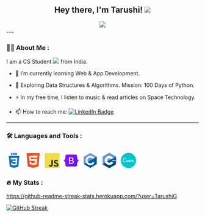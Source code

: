 <div id="badges">
  <h2 align="center">
  Hey there, I'm Tarushi!
  <img src="https://media.giphy.com/media/hvRJCLFzcasrR4ia7z/giphy.gif" width="30px"/>
</h2>
<div align="center">
  <img src="https://media1.giphy.com/media/L1R1tvI9svkIWwpVYr/giphy.gif?cid=ecf05e47ue3ciay6j10022gbo6nce2keaem6a3sckarsi1rg&rid=giphy.gif&ct=g">
</div>
---

### :woman_technologist: About Me : 
I am a CS Student <img src="https://media.giphy.com/media/WUlplcMpOCEmTGBtBW/giphy.gif" width="30"> from India.
- :telescope: I’m currently learning Web & App Development.

- :seedling: Exploring Data Structures & Algorithms. Mission: 100 Days of Python.

- :zap: In my free time, I listen to music & read articles on Space Technology.
  
- :mailbox: How to reach me:
  <a href="https://www.linkedin.com/in/tarushi-gera-66007a243/">
    <img src="https://img.shields.io/badge/LinkedIn-blue?style=for-the-badge&logo=linkedin&logoColor=white" alt="LinkedIn Badge"/>
  </a>
---

### :hammer_and_wrench: Languages and Tools :
<img src="https://github.com/devicons/devicon/blob/master/icons/css3/css3-plain-wordmark.svg"  title="CSS3" alt="CSS" width="40" height="40"/>&nbsp;
  <img src="https://github.com/devicons/devicon/blob/master/icons/html5/html5-original.svg" title="HTML5" alt="HTML" width="40" height="40"/>&nbsp;
  <img src="https://github.com/devicons/devicon/blob/master/icons/javascript/javascript-original.svg" title="JavaScript" alt="JavaScript" width="40" height="40"/>&nbsp;
  <img src="https://github.com/devicons/devicon/blob/master/icons/bootstrap/bootstrap-original.svg" title="BootStrap" alt="BootStrap" width="40" height="40"/>&nbsp;
  <img src="https://github.com/devicons/devicon/blob/master/icons/c/c-original.svg" title="C" alt="C" width="40" height="40"/>&nbsp;
  <img src="https://github.com/devicons/devicon/blob/master/icons/cplusplus/cplusplus-original.svg" title="C++" alt="C++" width="40" height="40"/>&nbsp;
  <img src="https://github.com/devicons/devicon/blob/master/icons/canva/canva-original.svg" title="Canva" alt="Canva" width="40" height="40"/>&nbsp;
 ---

### :fire: My Stats :
https://github-readme-streak-stats.herokuapp.com/?user=TarushiG

[![GitHub Streak](http://github-readme-streak-stats.herokuapp.com?user=TarushiG&theme=dark&background=000000)](https://git.io/streak-stats)

